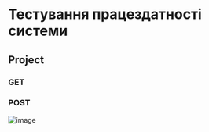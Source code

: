 # Тестування працездатності системи

## Project

### GET

### POST
![image](https://github.com/user-attachments/assets/764c40d8-25c6-42aa-ad15-f7d26bdec142)


